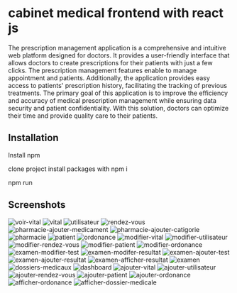# cabinet medical frontend with react js 

The prescription management application is a comprehensive and intuitive web platform designed
for doctors. It provides a user-friendly interface that allows doctors to create prescriptions for their
patients with just a few clicks. The prescription management features enable to manage
appointment and patients. Additionally, the application provides easy access to patients' prescription
history, facilitating the tracking of previous treatments. The primary goal of this application is to
improve the efficiency and accuracy of medical prescription management while ensuring data
security and patient confidentiality. With this solution, doctors can optimize their time and provide
quality care to their patients.




## Installation

Install npm 

clone project 
install packages with npm i

npm run


    
## Screenshots



![voir-vital](https://github.com/travolta11/Cabinet_medical_front/assets/63265720/7674ee29-bdf2-4b59-b103-5cc7da6869ca)
![vital](https://github.com/travolta11/Cabinet_medical_front/assets/63265720/b31c3523-99f7-4ea6-af7d-f1db7fc16dc0)
![utilisateur](https://github.com/travolta11/Cabinet_medical_front/assets/63265720/f1769954-9502-43ee-bc48-6a497c2c8e36)
![rendez-vous](https://github.com/travolta11/Cabinet_medical_front/assets/63265720/fe4861b8-83a2-4cf0-94ba-20d6b371010c)
![pharmacie-ajouter-medicament](https://github.com/travolta11/Cabinet_medical_front/assets/63265720/e7dbf2c2-4ed8-45cc-86b5-699614fd4039)
![pharmacie-ajouter-catigorie](https://github.com/travolta11/Cabinet_medical_front/assets/63265720/453e7582-62e6-4cb8-8e44-1bf5a9661a88)
![pharmacie](https://github.com/travolta11/Cabinet_medical_front/assets/63265720/61acb43e-5f4b-42a3-9001-6979f10db2c1)
![patient](https://github.com/travolta11/Cabinet_medical_front/assets/63265720/ba3b8644-c749-4360-8daf-b728a059d41b)
![ordonance](https://github.com/travolta11/Cabinet_medical_front/assets/63265720/5662497e-4fa4-4112-8e52-89deb14cb3af)
![modifier-vital](https://github.com/travolta11/Cabinet_medical_front/assets/63265720/0e3f6342-241b-4046-a45f-0536479903cd)
![modifier-utilisateur](https://github.com/travolta11/Cabinet_medical_front/assets/63265720/232a2919-72de-49b2-82b4-74ac04008394)
![modifier-rendez-vous](https://github.com/travolta11/Cabinet_medical_front/assets/63265720/04ecff06-209d-4bfb-bebb-b962daad742c)
![modifier-patient](https://github.com/travolta11/Cabinet_medical_front/assets/63265720/84d3b45c-6d9a-4e3a-b2ba-fef7a1693e35)
![modifier-ordonance](https://github.com/travolta11/Cabinet_medical_front/assets/63265720/1bce6359-c865-4b8f-b81d-5e9495895225)
![examen-modifier-test](https://github.com/travolta11/Cabinet_medical_front/assets/63265720/732eb00d-355d-4fd6-8cab-b30063925ea6)
![examen-modifer-resultat](https://github.com/travolta11/Cabinet_medical_front/assets/63265720/551ce319-0e22-4b1b-8137-a6f263f67565)
![examen-ajouter-test](https://github.com/travolta11/Cabinet_medical_front/assets/63265720/f1b084a5-a796-4336-8453-0967590215d5)
![examen-ajouter-resultat](https://github.com/travolta11/Cabinet_medical_front/assets/63265720/c32b0c57-3ab3-449e-b15c-3ba02667b359)
![examen-afficher-resultat](https://github.com/travolta11/Cabinet_medical_front/assets/63265720/f73028f6-dfe8-4dce-945c-4d449d0b60ba)
![examen](https://github.com/travolta11/Cabinet_medical_front/assets/63265720/0c889f27-a4f6-428f-b380-352e1a48e4cf)
![dossiers-medicaux](https://github.com/travolta11/Cabinet_medical_front/assets/63265720/efc7f1d9-ec66-4fa6-bcac-8c086c35fb78)
![dashboard](https://github.com/travolta11/Cabinet_medical_front/assets/63265720/0b42e40d-77bf-4c69-bc30-34fc5f266122)
![ajouter-vital](https://github.com/travolta11/Cabinet_medical_front/assets/63265720/53c2ce7e-0f88-4133-89f4-ac46179de029)
![ajouter-utilisateur](https://github.com/travolta11/Cabinet_medical_front/assets/63265720/50ca66a1-3375-4ab9-bb81-cab6cfc9efc6)
![ajouter-rendez-vous](https://github.com/travolta11/Cabinet_medical_front/assets/63265720/08fac9f9-11ae-4478-b11a-4d5fa4ddcde4)
![ajouter-patient](https://github.com/travolta11/Cabinet_medical_front/assets/63265720/15f6f715-65de-450c-82a1-d9785cd9110b)
![ajouter-ordonance](https://github.com/travolta11/Cabinet_medical_front/assets/63265720/458bd6c3-cc0b-4430-9ba5-84a3bcd8c14f)
![afficher-ordonance](https://github.com/travolta11/Cabinet_medical_front/assets/63265720/d105d26b-bdd4-4a77-83ed-b1e4ad70225b)
![afficher-dossier-medicale](https://github.com/travolta11/Cabinet_medical_front/assets/63265720/5eae0f5f-603a-425e-af8f-e99ed6be47fe)



